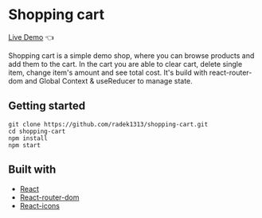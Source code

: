 # Shopping cart

[Live Demo](https://radek1313.github.io/shopping-cart/) :point_left:

Shopping cart is a simple demo shop, where you can browse products and add them to the cart. In the cart you are able to clear cart, delete single item, change item's amount and see total cost. It's build with react-router-dom and Global Context & useReducer to manage state.

## Getting started

```
git clone https://github.com/radek1313/shopping-cart.git
cd shopping-cart
npm install
npm start
```

## Built with

- [React](https://reactjs.org/)
- [React-router-dom](https://reactrouter.com/)
- [React-icons](https://react-icons.github.io/react-icons/)
